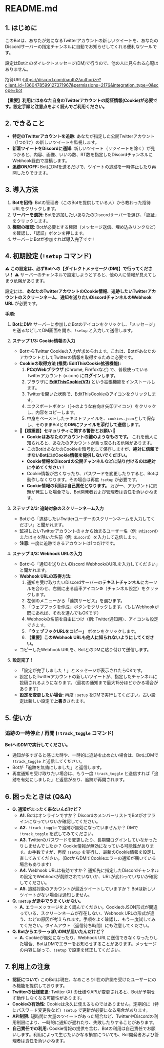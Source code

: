 # README.md

## 1. はじめに

このBotは、あなたが気になるTwitterアカウントの新しいツイートを、あなたのDiscordサーバーの指定チャンネルに自動でお知らせしてくれる便利なツールです。

設定はBotとのダイレクトメッセージ(DM)で行うので、他の人に見られる心配はありません。

招待URL:https://discord.com/oauth2/authorize?client_id=1360478599127371967&permissions=2176&integration_type=0&scope=bot

**【重要】利用にはあなた自身のTwitterアカウントの認証情報(Cookie)が必要です。設定手順と注意点をよく読んでご利用ください。**

## 2. できること

*   **特定のTwitterアカウントを追跡:** あなたが指定した公開Twitterアカウント（1つだけ）の新しいツイートを監視します。
*   **新着ツイートをDiscordに通知:** 新しいツイート（リツイートを除く）が見つかると、内容、画像、いいね数、RT数を指定したDiscordチャンネルにWebhook経由で投稿します。
*   **追跡ON/OFF:** BotにDMを送るだけで、ツイートの追跡を一時停止したり再開したりできます。

## 3. 導入方法

1.  **Botを招待:** Botの管理者（このBotを提供している人）から教わった招待URLをクリックします。
2.  **サーバーを選択:** Botを追加したいあなたのDiscordサーバーを選び、「認証」をクリックします。
3.  **権限の確認:** Botが必要とする権限（メッセージ送信、埋め込みリンクなど）を確認し、「認証」ボタンを押します。
4.  サーバーにBotが参加すれば導入完了です！

## 4. 初期設定 (`!setup` コマンド)

**⚠️ この設定は、必ずBotへの【ダイレクトメッセージ (DM)】で行ってください！ ⚠️**
サーバーのチャンネルで設定しようとすると、他の人に情報が見えてしまう危険があります。

設定には、**あなたのTwitterアカウントのCookie情報**、**追跡したいTwitterアカウントのスクリーンネーム**、**通知を送りたいDiscordチャンネルのWebhook URL** が必要です。

**手順:**

1.  **BotにDM:** サーバーに参加したBotのアイコンをクリックし、「メッセージ」を送るなどしてDM画面を開き、`!setup` と入力して送信します。

2.  **ステップ 1/3: Cookie情報の入力**
    *   BotからTwitter Cookieの入力が求められます。これは、BotがあなたのアカウントとしてTwitterの情報を取得するために必要です。
    *   **Cookieの取得方法 (推奨: EditThisCookie拡張機能):**
        1.  **PCのWebブラウザ** (Chrome, Firefoxなど) で、普段使っているTwitterアカウント (x.com) に**ログイン**します。
        2.  ブラウザに **[EditThisCookie(V3)](https://chromewebstore.google.com/detail/editthiscookie-v3/ojfebgpkimhlhcblbalbfjblapadhbol)** という拡張機能をインストールします。
        3.  Twitterを開いた状態で、EditThisCookieのアイコンをクリックします。
        4.  エクスポートボタン（[→のような右向き矢印アイコン）をクリックし、内容をコピーします。
        5.  中身をペーストしたテキストファイルを、`cookies.json`として保存し、そのままBotとの**DMにファイルを添付して送信**します。
    *   **🚨【超重要】セキュリティに関する警告とお願い 🚨**
        *   **Cookieはあなたのアカウントの鍵のようなものです。** これを他人に知られると、あなたのアカウントが乗っ取られる危険があります。
        *   このBotはあなたのCookieを暗号化して保存しますが、**絶対に信頼できないBotにはCookie情報を提供しないでください。**
        *   **Cookie情報をDiscordの公開チャンネルなどに貼り付けるのは絶対にやめてください！**
        *   Cookie情報が古くなったり、パスワードを変更したりすると、Botは動作しなくなります。その場合は再度 `!setup` が必要です。
        *   **Cookie情報の利用は自己責任となります。** 万が一、アカウントに問題が発生した場合でも、Bot開発者および管理者は責任を負いかねます。

3.  **ステップ 2/3: 追跡対象のスクリーンネーム入力**
    *   Botから「追跡したいTwitterユーザーのスクリーンネームを入力してください」と聞かれます。
    *   監視したいTwitterアカウントの `@` から始まるユーザー名（例: `@discord`）または `@` を除いた名前（例: `discord`）を入力して送信します。
    *   **注意:** 一度に追跡できるアカウントは1つだけです。

4.  **ステップ 3/3: Webhook URLの入力**
    *   Botから「通知を送りたいDiscord WebhookのURLを入力してください」と聞かれます。
    *   **Webhook URLの取得方法:**
        1.  通知を受け取りたいDiscordサーバーの**テキストチャンネル**にカーソルを合わせ、右側に出る歯車アイコン⚙️（チャンネル設定）をクリックします。
        2.  左側のメニューから「連携サービス」を選びます。
        3.  「ウェブフックを作成」ボタンをクリックします。（もしWebhookが既にあれば、それを選んでもOKです）
        4.  Webhookの名前を自由につけ（例: Twitter通知用）、アイコンも設定できます。
        5.  **「ウェブフックURLをコピー」** ボタンをクリックします。
        6.  **【重要】このWebhook URLも他人に知られないようにしてください。**
    *   コピーしたWebhook URLを、BotとのDMに貼り付けて送信します。

5.  **設定完了！**
    *   「設定が完了しました！」とメッセージが表示されたらOKです。
    *   設定したTwitterアカウントの新しいツイートが、指定したチャンネルに投稿されるようになります。（最初の通知まで最大15分ほどかかる場合があります）
    *   **設定を変更したい場合:** 再度 `!setup` をDMで実行してください。古い設定は新しい設定で**上書き**されます。

## 5. 使い方

### 追跡の一時停止 / 再開 (`!track_toggle` コマンド)

**BotへのDMで実行してください。**

*   通知が多すぎると感じた時や、一時的に追跡を止めたい場合は、BotにDMで `!track_toggle` と送信してください。
*   Botが「追跡を無効にしました」と返信します。
*   再度通知を受け取りたい場合は、もう一度 `!track_toggle` と送信すれば「追跡を有効にしました」と返信があり、追跡が再開されます。

## 6. 困ったときは (Q&A)

*   **Q. 通知がまったく来ないんだけど？**
    *   **A1.** Botはオンラインですか？ DiscordのメンバーリストでBotがオフラインになっていないか確認してください。
    *   **A2.** `!track_toggle` で追跡が無効になっていませんか？ DMで `!track_toggle` を試してみてください。
    *   **A3.** Twitterのパスワードを変更したり、長期間ログインしていなかったりしませんでしたか？ Cookie情報が無効になっている可能性があります。お手数ですが、再度 `!setup` を実行し、最新のCookie情報を設定し直してみてください。（BotからDMでCookieエラーの通知が届いている場合もあります）
    *   **A4.** Webhook URLは有効ですか？ 通知先に指定したDiscordチャンネルの設定でWebhookが削除されていないか、URLが変わっていないか確認してください。
    *   **A5.** 追跡対象のアカウントが最近ツイートしていますか？ Botは新しいツイートがない場合は通知しません。
*   **Q. `!setup` が途中でうまくいかない。**
    *   **A.** エラーメッセージをよく読んでください。CookieのJSON形式が間違っている、スクリーンネームが存在しない、Webhook URLの形式が違う、などの原因が考えられます。手順をよく確認し、もう一度試してみてください。タイムアウト（返信待ち時間）にも注意してください。
*   **Q. BotからエラーっぽいDMが届いたんだけど？**
    *   **A.** Cookieが無効になったり、Webhook URLに送信できなくなったりした場合、BotはDMでエラーをお知らせすることがあります。メッセージの内容に従って、`!setup` で設定を修正してください。

## 7. 利用上の注意
*   **認証について:** このBotは現在、なめころりⅡ世の許諾を受けたユーザーにのみ機能を提供しております。
*   **Twitterの仕様変更:** Twitter (X) の仕様やAPIが変更されると、Botが予期せず動作しなくなる可能性があります。
*   **Cookieの有効性:** Cookieは永久に使えるものではありません。定期的に（特にパスワード変更後など）`!setup` で更新が必要になる場合があります。
*   **API制限:** 短時間に大量のツイートがあった場合など、TwitterやDiscordの利用制限により、一時的に通知が遅れたり、失敗したりすることがあります。
*   **自己責任での利用:** Cookie情報の提供を含む、Botの利用は自己責任でお願いします。利用によって生じたいかなる損害についても、Bot開発者および管理者は責任を負いかねます。
